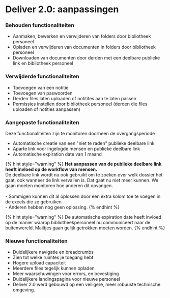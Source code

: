 # Deliver 2.0: aanpassingen

### Behouden functionaliteiten

* Aanmaken, bewerken en verwijderen van folders door bibliotheek personeel
* Opladen en verwijderen van documenten in folders door bibliotheek personeel
* Downloaden van documenten door derden met een deelbare publieke link en bibliotheek personeel

### Verwijderde functionaliteiten

* Toevoegen van een notitie
* Toevoegen van paswoorden
* Derden files laten uploaden of notitites aan te laten passen
* Permissies instellen door bibliotheek personeel (derden die files uploaden of notities aanpassen)

### Aangepaste functionaliteiten

Deze functionaliteiten zijn te monitoren doorheen de overgangsperiode

* Automatische creatie van een "niet te raden" publieke deelbare link
* Aparte link voor ingelogde mensen en publieke deelbare link
* Automatische expiration date van 1 maand

{% hint style="warning" %}
**Het aanpassen van de publieke deelbare link heeft invloed op de workflow van mensen.**\
De deelbare link wordt nu ook gebruikt om te zoeken over welk dossier het gaat, ook wanneer de link vervallen is. Dat gaat nu niet meer kunnen. We gaan moeten monitoren hoe anderen dit opvangen.\
\
\- Sommigen kunnen dit al oplossen door een extra kolom toe te voegen in de excels die ze gebruiken\
\- Anderen hebben nog geen oplossing.
{% endhint %}

{% hint style="warning" %}
De automatische expiration date heeft invloed op de manier waarop bibliotheekpersoneel nu communiceert naar de buitenwereld. Mailtjes gaan gelijk getrokken moeten worden.
{% endhint %}

### Nieuwe functionaliteiten

* Duidelijkere navigatie en breadcrumbs
* Zien tot welke ruimtes je toegang hebt
* Hogere upload capaciteit
* Meerdere files tegelijk kunnen opladen
* Meer waarschuwingen voor errors, en bevestiging
* Duidelijkere landingspagina voor nieuwe personeel
* Deliver 2.0 werd gebouwd op een veiligere, meer robuuste technische omgeving.
